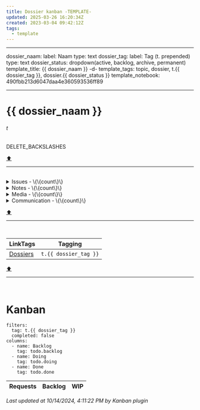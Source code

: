 ```yaml
---
title: Dossier kanban -TEMPLATE-
updated: 2025-03-26 16:20:34Z
created: 2023-03-04 09:42:12Z
tags:
  - template
---
```


---
dossier_naam:
  label: Naam
  type: text
dossier_tag:
  label: Tag (t. prepended)
  type: text
dossier_status: dropdown(active, backlog, archive, permanent)
template_title: {{ dossier_naam }} -d-
template_tags: topic, dossier, t.{{ dossier_tag }}, dossier.{{ dossier_status }}
template_notebook: 490fbb213d6047daa4e360593536ff89

---
# {{ dossier_naam }}
###### t
DELETE_BACKSLASHES

[⬆️](#t)
***
<br>



<!-- note-overview-plugin
search: type:todo iscompleted:0 tag:issue tag:t.{{ dossier_tag }}
fields: title
alias: title AS Issue
sort: title DESC
details:
  open: false
  summary: Issues - \{\{count\}\}
-->
<details close>
<summary>Issues - \{\{count\}\}</summary>

| Issue |
| --- |
</details>
<!--endoverview-->

<!-- note-overview-plugin
search: type:note -tag:media -tag:communication tag:t.{{ dossier_tag }}
fields: title
alias: title AS Note
sort: title DESC
details:
  open: false
  summary: Notes - \{\{count\}\}
-->
<details close>
<summary>Notes - \{\{count\}\}</summary>

| Note |
| --- |
</details>
<!--endoverview-->

<!-- note-overview-plugin
search: tag:media tag:t.{{ dossier_tag }}
fields: title
alias: title AS Media
sort: title DESC
details:
  open: false
  summary: Media - \{\{count\}\}
-->
<details close>
<summary>Media - \{\{count\}\}</summary>

| Media |
| --- |
</details>
<!--endoverview-->

<!-- note-overview-plugin
search: tag:communication tag:t.{{ dossier_tag }}
fields: title
alias: title AS Communication
sort: title DESC
details:
  open: false
  summary: Communication - \{\{count\}\}
-->
<details close>
<summary>Communication - \{\{count\}\}</summary>

| Communication |
| --- |
</details>
<!--endoverview-->

[⬆️](#t)
***
<br>



| LinkTags | Tagging |
|-|-|
| [Dossiers](../1.Mind/Dossiers.md) | `t.{{ dossier_tag }}` |
[⬆️](#t)
***
<br>



# Kanban
```\kanban
filters:
  tag: t.{{ dossier_tag }}
  completed: false
columns:
  - name: Backlog
    tag: todo.backlog
  - name: Doing
    tag: todo.doing
  - name: Done
    tag: todo.done
```
Requests | Backlog | WIP
--- | --- | ---

_Last updated at 10/14/2024, 4:11:22 PM by Kanban plugin_